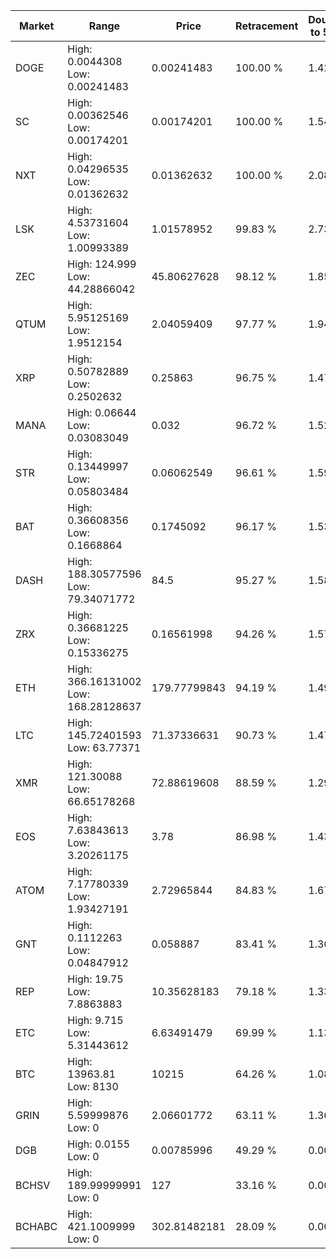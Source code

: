 | Market | Range | Price| Retracement | Doubles to 50% |
| --- | --- | --- | --- | --- |
| DOGE | High: 0.0044308<br />Low: 0.00241483 | 0.00241483 | 100.00 % | 1.42 |
| SC | High: 0.00362546<br />Low: 0.00174201 | 0.00174201 | 100.00 % | 1.54 |
| NXT | High: 0.04296535<br />Low: 0.01362632 | 0.01362632 | 100.00 % | 2.08 |
| LSK | High: 4.53731604<br />Low: 1.00993389 | 1.01578952 | 99.83 % | 2.73 |
| ZEC | High: 124.999<br />Low: 44.28866042 | 45.80627628 | 98.12 % | 1.85 |
| QTUM | High: 5.95125169<br />Low: 1.9512154 | 2.04059409 | 97.77 % | 1.94 |
| XRP | High: 0.50782889<br />Low: 0.2502632 | 0.25863 | 96.75 % | 1.47 |
| MANA | High: 0.06644<br />Low: 0.03083049 | 0.032 | 96.72 % | 1.52 |
| STR | High: 0.13449997<br />Low: 0.05803484 | 0.06062549 | 96.61 % | 1.59 |
| BAT | High: 0.36608356<br />Low: 0.1668864 | 0.1745092 | 96.17 % | 1.53 |
| DASH | High: 188.30577596<br />Low: 79.34071772 | 84.5 | 95.27 % | 1.58 |
| ZRX | High: 0.36681225<br />Low: 0.15336275 | 0.16561998 | 94.26 % | 1.57 |
| ETH | High: 366.16131002<br />Low: 168.28128637 | 179.77799843 | 94.19 % | 1.49 |
| LTC | High: 145.72401593<br />Low: 63.77371 | 71.37336631 | 90.73 % | 1.47 |
| XMR | High: 121.30088<br />Low: 66.65178268 | 72.88619608 | 88.59 % | 1.29 |
| EOS | High: 7.63843613<br />Low: 3.20261175 | 3.78 | 86.98 % | 1.43 |
| ATOM | High: 7.17780339<br />Low: 1.93427191 | 2.72965844 | 84.83 % | 1.67 |
| GNT | High: 0.1112263<br />Low: 0.04847912 | 0.058887 | 83.41 % | 1.36 |
| REP | High: 19.75<br />Low: 7.8863883 | 10.35628183 | 79.18 % | 1.33 |
| ETC | High: 9.715<br />Low: 5.31443612 | 6.63491479 | 69.99 % | 1.13 |
| BTC | High: 13963.81<br />Low: 8130 | 10215 | 64.26 % | 1.08 |
| GRIN | High: 5.59999876<br />Low: 0 | 2.06601772 | 63.11 % | 1.36 |
| DGB | High: 0.0155<br />Low: 0 | 0.00785996 | 49.29 % | 0.00 |
| BCHSV | High: 189.99999991<br />Low: 0 | 127 | 33.16 % | 0.00 |
| BCHABC | High: 421.1009999<br />Low: 0 | 302.81482181 | 28.09 % | 0.00 |
